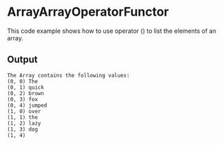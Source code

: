 # ArrayArrayOperatorFunctor
This code example shows how to use operator () to list the elements of an array.

## Output
```
The Array contains the following values:
(0, 0) The
(0, 1) quick
(0, 2) brown
(0, 3) fox
(0, 4) jumped
(1, 0) over
(1, 1) the
(1, 2) lazy
(1, 3) dog
(1, 4)
```
